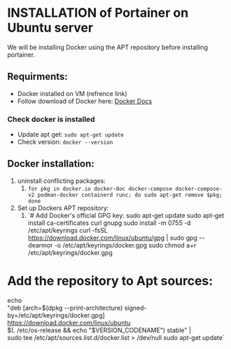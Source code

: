 # INSTALLATION of Portainer on Ubuntu server
We will be installing Docker using the APT repository before installing portainer.

## Requirments: 
- Docker installed on VM (refrence link)
- Follow download of Docker here: [Docker Docs](https://docs.docker.com/engine/install/ubuntu/)

### Check docker is installed
- Update apt get: `sudo apt-get update`
- Check version: `docker --version`

## Docker installation:
1. uninstall conflicting packages: 
   1. `for pkg in docker.io docker-doc docker-compose docker-compose-v2 podman-docker containerd runc; do sudo apt-get remove $pkg; done`
2. Set up Dockers APT repository:
   1. `# Add Docker's official GPG key:
sudo apt-get update
sudo apt-get install ca-certificates curl gnupg
sudo install -m 0755 -d /etc/apt/keyrings
curl -fsSL https://download.docker.com/linux/ubuntu/gpg | sudo gpg --dearmor -o /etc/apt/keyrings/docker.gpg
sudo chmod a+r /etc/apt/keyrings/docker.gpg

# Add the repository to Apt sources:
echo \
  "deb [arch=$(dpkg --print-architecture) signed-by=/etc/apt/keyrings/docker.gpg] https://download.docker.com/linux/ubuntu \
  $(. /etc/os-release && echo "$VERSION_CODENAME") stable" | \
  sudo tee /etc/apt/sources.list.d/docker.list > /dev/null
sudo apt-get update`
